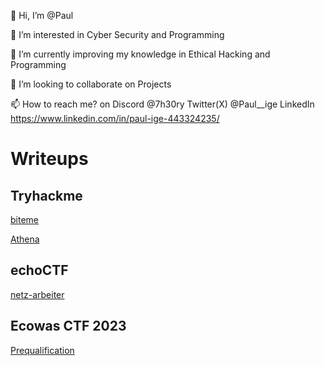 👋 Hi, I’m @Paul

👀 I’m interested in Cyber Security and Programming

🌱 I’m currently improving my knowledge in Ethical Hacking and Programming

💞️ I’m looking to collaborate on Projects

📫 How to reach me? on Discord @7h30ry Twitter(X) @Paul__ige LinkedIn https://www.linkedin.com/in/paul-ige-443324235/




# Writeups


## Tryhackme

[biteme](https://7h30ry.github.io/writeups/THM/biteme/)

[Athena](https://7h30ry.github.io/writeups/THM/Athena/)


## echoCTF

[netz-arbeiter](https://7h30ry.github.io/writeups/echoCTF/netz-arbeiter/)


##  Ecowas CTF 2023 
[Prequalification](https://7h30ry.github.io/writeups/EcowasCTF/)
